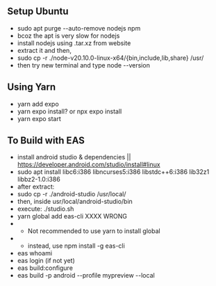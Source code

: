 ## Setup Ubuntu
- sudo apt purge --auto-remove nodejs npm
- bcoz the apt is very slow for nodejs
- install nodejs using .tar.xz from website
- extract it and then,
- sudo cp -r ./node-v20.10.0-linux-x64/{bin,include,lib,share} /usr/
- then try new terminal and type node --version

## Using Yarn
- yarn add expo
- yarn expo install? or npx expo install
- yarn expo start

## To Build with EAS
- install android studio & dependencies || https://developer.android.com/studio/install#linux
- sudo apt install libc6:i386 libncurses5:i386 libstdc++6:i386 lib32z1 libbz2-1.0:i386
- after extract:
- sudo cp -r ./android-studio /usr/local/
- then, inside usr/local/android-studio/bin
- execute: ./studio.sh
- yarn global add eas-cli XXXX WRONG
- - Not recommended to use yarn to install global
- - instead, use npm install -g eas-cli
- eas whoami
- eas login (if not yet)
- eas build:configure
- eas build -p android --profile mypreview --local